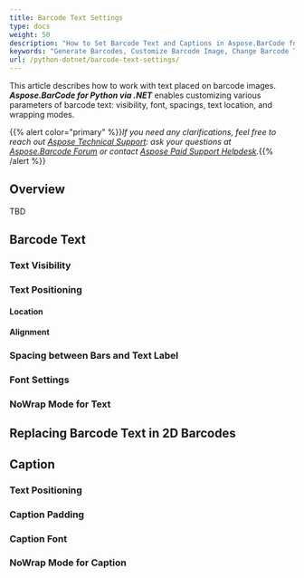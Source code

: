 ```yaml
---
title: Barcode Text Settings
type: docs
weight: 50
description: "How to Set Barcode Text and Captions in Aspose.BarCode for Python"
keywords: "Generate Barcodes, Customize Barcode Image, Change Barcode Text, Barcode Appearance in Aspose.BarCode for Python, Work with Barcode Image in Aspose.BarCode for Python, Set Barcode Text in Aspose.BarCode, Generate Barcode with Caption, Generate Barcodes in Aspose.BarCode"
url: /python-dotnet/barcode-text-settings/
---
```


This article describes how to work with text placed on barcode images. ***Aspose.BarCode for Python via .NET*** enables customizing various parameters of barcode text: visibility, font, spacings, text location, and wrapping modes.

{{% alert color="primary" %}}*If you need any clarifications, feel free to reach out [Aspose Technical Support](/barcode/python-dotnet/technical-support/): ask your questions at [Aspose.Barcode Forum](https://forum.aspose.com/c/barcode/13) or contact [Aspose Paid Support Helpdesk](https://helpdesk.aspose.com/).*{{% /alert %}}

## **Overview**
TBD

## **Barcode Text**
   
### **Text Visibility**
  
### **Text Positioning**
  
#### **Location**
    
#### **Alignment**
  
  
### **Spacing between Bars and Text Label**
  
### **Font Settings**

### **NoWrap Mode for Text**
  
## **Replacing Barcode Text in 2D Barcodes**
  
## **Caption**  

### **Text Positioning**
   
### **Caption Padding**

### **Caption Font**

### **NoWrap Mode for Caption**

